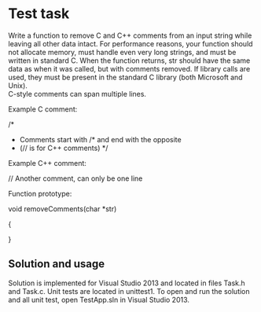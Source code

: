 Test task
=========

Write a function to remove C and C++ comments from an input string while 
leaving all other data intact. 
For performance reasons, your function should not allocate memory, 
must handle even very long strings, and must be written in standard C.
When the function returns, str should have the same data as when it was
called, but with comments removed. If library calls are used, they must be 
present in the standard C library (both Microsoft and Unix).  
C-style comments can span multiple lines.

Example C comment:

/*
 * Comments start with /* and end with the opposite
 * (// is for C++ comments)
 */

Example C++ comment:

// Another comment, can only be one line

Function prototype:

void removeComments(char *str)

{

}


Solution and usage
--------
Solution is implemented for Visual Studio 2013 and located in files Task.h and Task.c. 
Unit tests are located in unittest1. To open and run the solution and all unit test, open TestApp.sln in Visual Studio 2013.
